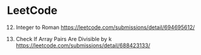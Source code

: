 # LeetCode

12. Integer to Roman https://leetcode.com/submissions/detail/694695612/

1497. Check If Array Pairs Are Divisible by k  https://leetcode.com/submissions/detail/688423133/

